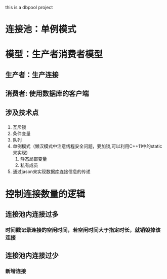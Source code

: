 this is a dbpool project
# 连接池：单例模式
# 模型：生产者消费者模型
## 生产者：生产连接
## 消费者: 使用数据库的客户端
## 涉及技术点
### 
1. 互斥锁 
2. 条件变量
3. 队列
4. 单例模式（懒汉模式中注意线程安全问题，要加锁,可以利用C++11中的static来实现)
    1. 静态局部变量
    2. 私有成员 
5. 通过jason来实现数据库连接信息的传递
# 控制连接数量的逻辑
## 连接池内连接过多
### 时间戳记录连接的空闲时间，若空闲时间大于指定时长，就销毁掉该连接
## 连接池内连接过少
### 新增连接
